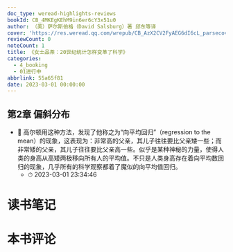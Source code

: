 ```yaml
---
doc_type: weread-highlights-reviews
bookId: CB_4MKEgKEhM9in6er6cY3x51u0
author: （美）萨尔斯伯格（David Salsburg）著 邱东等译
cover: 'https://res.weread.qq.com/wrepub/CB_AzX2CV2FyAEG6dI6cL_parsecover'
reviewCount: 0
noteCount: 1
title: 《女士品茶：20世纪统计怎样变革了科学》
categories:
  - 4_booking
  - 01进行中
abbrlink: 55a65f81
date: 2023-03-01 00:00:00
---
```



## 第2章 偏斜分布


- 📌 高尔顿用这种方法，发现了他称之为“向平均回归”（regression to the mean）的现象，这表现为：非常高的父亲，其儿子往往要比父亲矮一些；而非常矮的父亲，其儿子往往要比父亲高一些。似乎是某种神秘的力量，使得人类的身高从高矮两极移向所有人的平均值。不只是人类身高存在着向平均数回归的现象，几乎所有的科学观察都着了魔似的向平均值回归。 
    - ⏱ 2023-03-01 23:34:46 

# 读书笔记


# 本书评论
